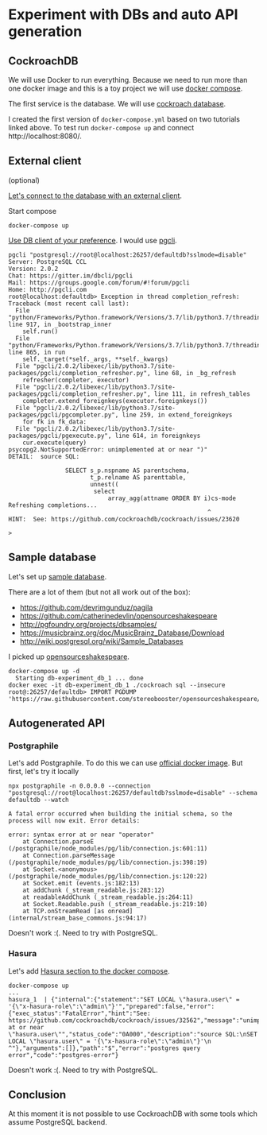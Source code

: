 # Experiment with DBs and auto API generation

## CockroachDB

We will use Docker to run everything. Because we need to run more than one docker image and this is a toy project we will use [docker compose](https://docs.docker.com/compose/gettingstarted/).

The first service is the database. We will use [cockroach database](https://www.cockroachlabs.com/docs/stable/start-a-local-cluster-in-docker.html).

I created the first version of `docker-compose.yml` based on two tutorials linked above. To test run `docker-compose up` and connect http://localhost:8080/.

## External client

(optional)

[Let's connect to the database with an external client](https://www.cockroachlabs.com/docs/managed/stable/managed-connect-to-your-cluster.html).

Start compose

```
docker-compose up
```

[Use DB client of your preference](https://github.com/dhamaniasad/awesome-postgres#gui). I would use [pgcli](https://www.pgcli.com/).

```
pgcli "postgresql://root@localhost:26257/defaultdb?sslmode=disable"
Server: PostgreSQL CCL
Version: 2.0.2
Chat: https://gitter.im/dbcli/pgcli
Mail: https://groups.google.com/forum/#!forum/pgcli
Home: http://pgcli.com
root@localhost:defaultdb> Exception in thread completion_refresh:
Traceback (most recent call last):
  File "python/Frameworks/Python.framework/Versions/3.7/lib/python3.7/threading.py", line 917, in _bootstrap_inner
    self.run()
  File "python/Frameworks/Python.framework/Versions/3.7/lib/python3.7/threading.py", line 865, in run
    self._target(*self._args, **self._kwargs)
  File "pgcli/2.0.2/libexec/lib/python3.7/site-packages/pgcli/completion_refresher.py", line 68, in _bg_refresh
    refresher(completer, executor)
  File "pgcli/2.0.2/libexec/lib/python3.7/site-packages/pgcli/completion_refresher.py", line 111, in refresh_tables
    completer.extend_foreignkeys(executor.foreignkeys())
  File "pgcli/2.0.2/libexec/lib/python3.7/site-packages/pgcli/pgcompleter.py", line 259, in extend_foreignkeys
    for fk in fk_data:
  File "pgcli/2.0.2/libexec/lib/python3.7/site-packages/pgcli/pgexecute.py", line 614, in foreignkeys
    cur.execute(query)
psycopg2.NotSupportedError: unimplemented at or near ")"
DETAIL:  source SQL:

                SELECT s_p.nspname AS parentschema,
                       t_p.relname AS parenttable,
                       unnest((
                        select
                            array_agg(attname ORDER BY i)cs-mode     Refreshing completions...
                                                        ^
HINT:  See: https://github.com/cockroachdb/cockroach/issues/23620

>
```

## Sample database

Let's set up [sample database](https://stackoverflow.com/questions/5363613/sample-database-for-postgresql).

There are a lot of them (but not all work out of the box):

- https://github.com/devrimgunduz/pagila
- https://github.com/catherinedevlin/opensourceshakespeare
- http://pgfoundry.org/projects/dbsamples/
- https://musicbrainz.org/doc/MusicBrainz_Database/Download
- http://wiki.postgresql.org/wiki/Sample_Databases

I picked up [opensourceshakespeare](https://github.com/catherinedevlin/opensourceshakespeare).

```
docker-compose up -d
  Starting db-experiment_db_1 ... done
docker exec -it db-experiment_db_1 ./cockroach sql --insecure
root@:26257/defaultdb> IMPORT PGDUMP 'https://raw.githubusercontent.com/stereobooster/opensourceshakespeare/master/shakespeare.sql';
```

## Autogenerated API

### Postgraphile

Let's add Postgraphile. To do this we can use [official docker image](https://hub.docker.com/r/graphile/postgraphile/). But first, let's try it locally

```
npx postgraphile -n 0.0.0.0 --connection "postgresql://root@localhost:26257/defaultdb?sslmode=disable" --schema defaultdb --watch

A fatal error occurred when building the initial schema, so the process will now exit. Error details:

error: syntax error at or near "operator"
    at Connection.parseE (/postgraphile/node_modules/pg/lib/connection.js:601:11)
    at Connection.parseMessage (/postgraphile/node_modules/pg/lib/connection.js:398:19)
    at Socket.<anonymous> (/postgraphile/node_modules/pg/lib/connection.js:120:22)
    at Socket.emit (events.js:182:13)
    at addChunk (_stream_readable.js:283:12)
    at readableAddChunk (_stream_readable.js:264:11)
    at Socket.Readable.push (_stream_readable.js:219:10)
    at TCP.onStreamRead [as onread] (internal/stream_base_commons.js:94:17)
```

Doesn't work :(. Need to try with PostgreSQL.

### Hasura

Let's add [Hasura section to the docker compose](https://docs.hasura.io/1.0/graphql/manual/deployment/docker/index.html#step-1-get-the-docker-run-sh-bash-script).

```
docker-compose up
...
hasura_1  | {"internal":{"statement":"SET LOCAL \"hasura.user\" = '{\"x-hasura-role\":\"admin\"}'","prepared":false,"error":{"exec_status":"FatalError","hint":"See: https://github.com/cockroachdb/cockroach/issues/32562","message":"unimplemented at or near \"hasura.user\"","status_code":"0A000","description":"source SQL:\nSET LOCAL \"hasura.user\" = '{\"x-hasura-role\":\"admin\"}'\n          ^"},"arguments":[]},"path":"$","error":"postgres query error","code":"postgres-error"}
```

Doesn't work :(. Need to try with PostgreSQL.

## Conclusion

At this moment it is not possible to use CockroachDB with some tools which assume PostgreSQL backend.
